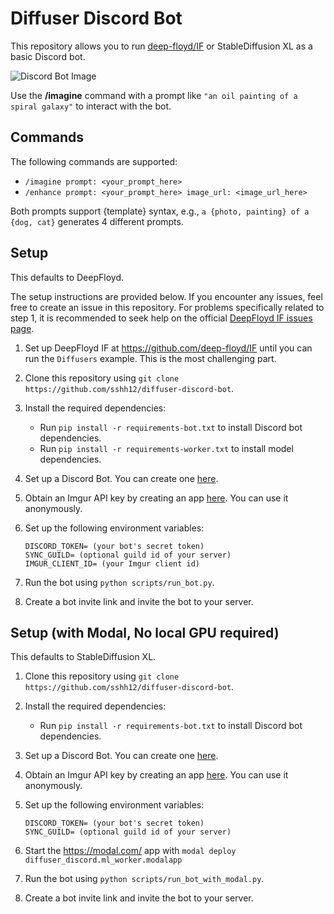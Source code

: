 # Diffuser Discord Bot

This repository allows you to run [deep-floyd/IF](https://github.com/deep-floyd/IF) or StableDiffusion XL as a basic Discord bot.

![Discord Bot Image](https://user-images.githubusercontent.com/6625384/236647785-fd66ba83-856f-4c18-8313-f4a214f7ade0.png)

Use the **/imagine** command with a prompt like `"an oil painting of a spiral galaxy"` to interact with the bot.

## Commands

The following commands are supported:

- `/imagine prompt: <your_prompt_here>`
- `/enhance prompt: <your_prompt_here> image_url: <image_url_here>`

Both prompts support {template} syntax, e.g., `a {photo, painting} of a {dog, cat}` generates 4 different prompts.

## Setup

This defaults to DeepFloyd.

The setup instructions are provided below. If you encounter any issues, feel free to create an issue in this repository. For problems specifically related to step 1, it is recommended to seek help on the official [DeepFloyd IF issues page](https://github.com/deep-floyd/IF/issues).

1. Set up DeepFloyd IF at https://github.com/deep-floyd/IF until you can run the `Diffusers` example. This is the most challenging part.
2. Clone this repository using `git clone https://github.com/sshh12/diffuser-discord-bot`.
3. Install the required dependencies:

   - Run `pip install -r requirements-bot.txt` to install Discord bot dependencies.
   - Run `pip install -r requirements-worker.txt` to install model dependencies.

4. Set up a Discord Bot. You can create one [here](https://discord.com/developers/applications/).
5. Obtain an Imgur API key by creating an app [here](https://api.imgur.com/oauth2/addclient). You can use it anonymously.
6. Set up the following environment variables:

   ```
   DISCORD_TOKEN= (your bot's secret token)
   SYNC_GUILD= (optional guild id of your server)
   IMGUR_CLIENT_ID= (your Imgur client id)
   ```

7. Run the bot using `python scripts/run_bot.py`.
8. Create a bot invite link and invite the bot to your server.

## Setup (with Modal, No local GPU required)

This defaults to StableDiffusion XL.

1. Clone this repository using `git clone https://github.com/sshh12/diffuser-discord-bot`.
2. Install the required dependencies:

   - Run `pip install -r requirements-bot.txt` to install Discord bot dependencies.

3. Set up a Discord Bot. You can create one [here](https://discord.com/developers/applications/).
4. Obtain an Imgur API key by creating an app [here](https://api.imgur.com/oauth2/addclient). You can use it anonymously.
5. Set up the following environment variables:

   ```
   DISCORD_TOKEN= (your bot's secret token)
   SYNC_GUILD= (optional guild id of your server)
   ```

6. Start the https://modal.com/ app with `modal deploy diffuser_discord.ml_worker.modalapp`
7. Run the bot using `python scripts/run_bot_with_modal.py`.
8. Create a bot invite link and invite the bot to your server.
